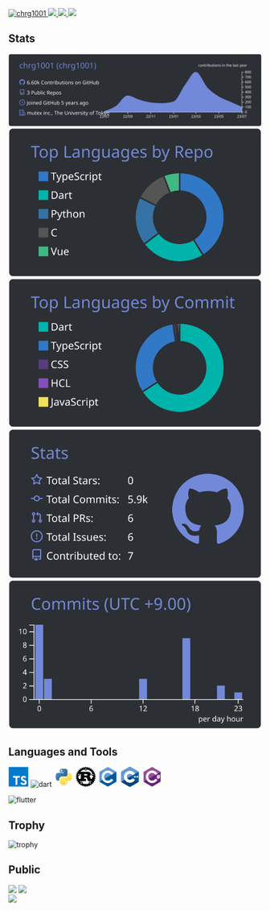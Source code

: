 <p align="left">
  <a href="https://github.com/chrg1001/">
    <img src="https://komarev.com/ghpvc/?username=chrg1001" alt="chrg1001" />
  </a>
  <a href="https://github.com/chrg1001">
    <img height="20" src="https://img.shields.io/github/followers/chrg1001?label=follow&logo=github&style=flat" />
  </a>
  <a href="http://qiita.com/chrg">
    <img height="20" src="https://qiita-badge.apiapi.app/s/chrg/posts.svg" />
  </a>
  <a href="http://qiita.com/chrg">
    <img height="20" src="https://qiita-badge.apiapi.app/s/chrg/contributions.svg" />
  </a>
</p>

## Stats

![](./profile-summary-card-output/discord_old_blurple/0-profile-details.svg)
![](./profile-summary-card-output/discord_old_blurple/1-repos-per-language.svg) ![](./profile-summary-card-output/discord_old_blurple/2-most-commit-language.svg)
![](./profile-summary-card-output/discord_old_blurple/3-stats.svg) ![](./profile-summary-card-output/discord_old_blurple/4-productive-time.svg)

## Languages and Tools

<p>
  <img src="https://raw.githubusercontent.com/devicons/devicon/master/icons/typescript/typescript-original.svg" alt="typescript" width="40" height="40"/>
  <img src="https://www.vectorlogo.zone/logos/dartlang/dartlang-icon.svg" alt="dart" width="40" height="40"/>
  <img src="https://raw.githubusercontent.com/devicons/devicon/master/icons/python/python-original.svg" alt="python" width="40" height="40"/>
  <img src="https://raw.githubusercontent.com/devicons/devicon/master/icons/rust/rust-plain.svg" alt="rust" width="40" height="40"/>
  <img src="https://raw.githubusercontent.com/devicons/devicon/master/icons/c/c-original.svg" alt="c" width="40" height="40"/>
  <img src="https://raw.githubusercontent.com/devicons/devicon/master/icons/cplusplus/cplusplus-original.svg" alt="cplusplus" width="40" height="40"/>
  <img src="https://raw.githubusercontent.com/devicons/devicon/master/icons/csharp/csharp-original.svg" alt="csharp" width="40" height="40"/>
</p>


<p>
  <img src="https://www.vectorlogo.zone/logos/flutterio/flutterio-icon.svg" alt="flutter" width="40" height="40"/>
</p>


## Trophy

![trophy](https://github-profile-trophy.vercel.app/?username=chrg1001&theme=discord&rank=-C,-B)

## Public

![](https://github-readme-stats.vercel.app/api?username=chrg1001&theme=discord_old_blurple&hide_border=false&show_icons=true&include_all_commits=true&count_private=true)
![](https://github-readme-streak-stats.herokuapp.com/?user=chrg1001&theme=discord_old_blurple&hide_border=false)<br/>
![](https://github-readme-stats.vercel.app/api/top-langs/?username=chrg1001&theme=discord_old_blurple&hide_border=false&include_all_commits=true&count_private=true&layout=compact)
